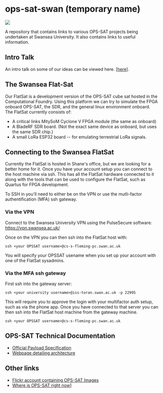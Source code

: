 # ops-sat-swan (temporary name)

![](https://www.esa.int/var/esa/storage/images/esa_multimedia/images/2021/04/ops-sat_logo/23286333-1-eng-GB/Ops-Sat_logo.jpg)

A repository that contains links to various OPS-SAT projects being undertaken at Swansea University. It also contains links to useful information.

## Intro Talk
An intro talk on some of our ideas can be viewed here. [[here](https://www.youtube.com/watch?v=Buv8cqYmaug&t=728s)].

## The Swansea Flat-Sat

Our FlatSat is a development version of the OPS-SAT cube sat hosted in the Computational Foundry. Using this platform we can try to simulate the FPGA onboard OPS-SAT, the SDR, and the general linux environment onboard. The FlatSat currently consists of:

* A critical links MitySoM Cyclone V FPGA module (the same as onboard)
* A BladeRF SDR board. (Not the exact same device as onboard, but uses the same SDR chip.)
* A small LoRa ESP32 board -- for emulating terrestrial LoRa signals. 

## Connecting to the Swansea FlatSat

Currently the FlatSat is hosted in Shane's office, but we are looking for a better home for it. Once you have your account setup you can connect to the host machine via ssh. This has all the FlatSat hardware connected to it along with the tools that can be used to configure the FlatSat, such as Quartus for FPGA development.  

To SSH in you'll need to either be on the VPN or use the mutli-factor authentification (MFA) ssh gateway.

### Via the VPN

Connect to the Swansea University VPN using the PulseSecure software: https://vpn.swansea.ac.uk/

Once on the VPN you can then ssh into the FlatSat host with:

```
ssh <your OPSSAT username>@cs-s-fleming-pc.swan.ac.uk
```

You will specify your OPSSAT usename when you set up your account with one of the FlatSat sysadmins.

### Via the MFA ssh gateway

First ssh into the gateway server:

```
ssh <your university username>@iss-toran.swan.ac.uk -p 22995
```

This will require you to approve the login with your multifactor auth setup, such as via the phone app. Once you have connected to that server you can then ssh into the FlatSat host machine from the gateway machine.

```
ssh <your OPSSAT username>@cs-s-fleming-pc.swan.ac.uk
```

## OPS-SAT Technical Documentation
* [Official Payload Specification](https://ideas.esa.int/apps/IMT/UploadedFiles/00/f_d4aa96ccd0c7141ac4d10e072fb44d38/OPSSAT-SYS-PAY-ExperimenterICD_v0.5.pdf?v=1624349519)
* [Webpage detailing architecture](https://directory.eoportal.org/web/eoportal/satellite-missions/o/ops-sat)

## Other links
* [Flickr account containing OPS-SAT Images](https://www.flickr.com/photos/esa_events/albums/72157716491073681)
* [Where is OPS-SAT right now](https://www.n2yo.com/satellite/?s=44878)]
